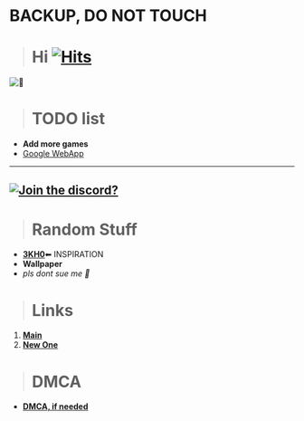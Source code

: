 # BACKUP, DO NOT TOUCH








> # **Hi** [![Hits](https://hits.seeyoufarm.com/api/count/incr/badge.svg?url=https%3A%2F%2Fnintendoboi22.github.io%2Fpancake.pookie.apple%2F&count_bg=%23AF11F6&title_bg=%235C5C5C&icon=github.svg&icon_color=%23AF11F6&title=Views&edge_flat=false)](https://hits.seeyoufarm.com)
![🥵](spicey.png)

> # TODO list
-  **Add more games**
-  [Google WebApp](https://support.google.com/googleplay/work/answer/9147423?hl=en)

---
[![Join the discord?](https://invidget.switchblade.xyz/XczEHXJKGe)](https://discord.gg/XczEHXJKGe)
---

> # Random Stuff

- [**3KH0**](https://github.com/3kh0/)⬅ INSPIRATION
- **Wallpaper**
- *pls dont sue me 🥺*

> # Links
1. **[Main](https://nintendoboi22.github.io/)**
2. **[New One](https://nintendoboi222.github.io/)**
  
> # DMCA
- **[DMCA, if needed](https://nintendoboi222.github.io/licence-stuff/dmca)**

